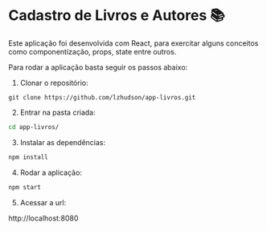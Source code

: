 # Cadastro de Livros e Autores 📚
Este aplicação foi desenvolvida com React, para exercitar alguns conceitos como componentização, props, state entre outros.

Para rodar a aplicação basta seguir os passos abaixo:

1. Clonar o repositório:
```git
git clone https://github.com/lzhudson/app-livros.git
```
2. Entrar na pasta criada:
```bash
cd app-livros/
```
3. Instalar as dependências:
```bash
npm install
```
4. Rodar a aplicação:
```bash
npm start
```
5. Acessar a url:

http://localhost:8080